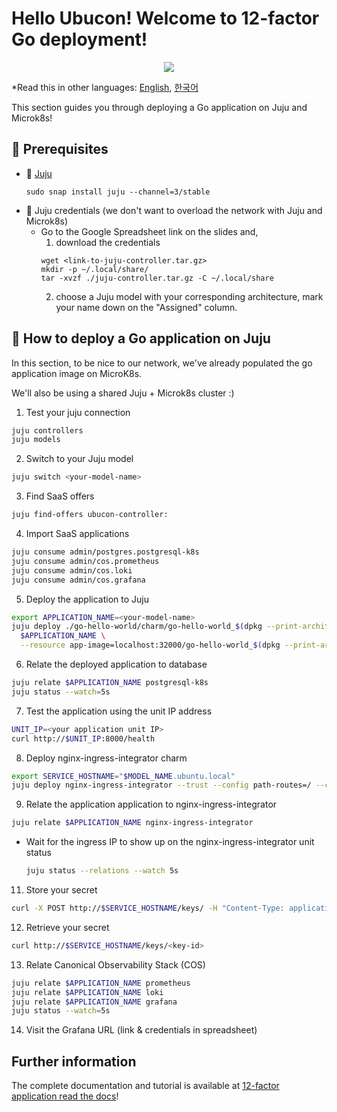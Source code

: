 # Hello Ubucon! Welcome to 12-factor Go deployment!

<p align="center">
    <img src="https://res.cloudinary.com/canonical/image/fetch/f_auto,q_auto,fl_sanitize,w_450,h_366/https://assets.ubuntu.com/v1/8e1d3bf5-juju-hero-juju.is.svg">
</p>

\*Read this in other languages: [English](README.md), [한국어](README.ko.md)

This section guides you through deploying a Go application on Juju and Microk8s!

## 📝 Prerequisites

- 🔮 [Juju](https://juju.is/)
  ```
  sudo snap install juju --channel=3/stable
  ```
- 🔑 Juju credentials (we don't want to overload the network with Juju and Microk8s)
  - Go to the Google Spreadsheet link on the slides and,
    1. download the credentials
    ```
    wget <link-to-juju-controller.tar.gz>
    mkdir -p ~/.local/share/
    tar -xvzf ./juju-controller.tar.gz -C ~/.local/share
    ```
    2. choose a Juju model with your corresponding architecture, mark your name down on the "Assigned" column.

## 🚀 How to deploy a Go application on Juju

In this section, to be nice to our network, we've already populated the go application image
on MicroK8s.

We'll also be using a shared Juju + Microk8s cluster :)

1. Test your juju connection

```bash
juju controllers
juju models
```

2. Switch to your Juju model

```bash
juju switch <your-model-name>
```

3. Find SaaS offers

```bash
juju find-offers ubucon-controller:
```

4. Import SaaS applications

```bash
juju consume admin/postgres.postgresql-k8s
juju consume admin/cos.prometheus
juju consume admin/cos.loki
juju consume admin/cos.grafana
```

5. Deploy the application to Juju

```bash
export APPLICATION_NAME=<your-model-name>
juju deploy ./go-hello-world/charm/go-hello-world_$(dpkg --print-architecture).charm \
  $APPLICATION_NAME \
  --resource app-image=localhost:32000/go-hello-world_$(dpkg --print-architecture):0.1
```

6. Relate the deployed application to database

```bash
juju relate $APPLICATION_NAME postgresql-k8s
juju status --watch=5s
```

7. Test the application using the unit IP address

```bash
UNIT_IP=<your application unit IP>
curl http://$UNIT_IP:8000/health
```

8. Deploy nginx-ingress-integrator charm

```bash
export SERVICE_HOSTNAME="$MODEL_NAME.ubuntu.local"
juju deploy nginx-ingress-integrator --trust --config path-routes=/ --config service-hostname=$SERVICE_HOSTNAME
```

9. Relate the application application to nginx-ingress-integrator

```bash
juju relate $APPLICATION_NAME nginx-ingress-integrator
```

  - Wait for the ingress IP to show up on the nginx-ingress-integrator unit status

    ```bash
    juju status --relations --watch 5s
    ```

11. Store your secret

```bash
curl -X POST http://$SERVICE_HOSTNAME/keys/ -H "Content-Type: application/json" --data '{"value": "I like mint flavored ice-cream and pizza with pineapples"}' -Lkv
```

12. Retrieve your secret

```bash
curl http://$SERVICE_HOSTNAME/keys/<key-id>
```

13. Relate Canonical Observability Stack (COS)

```bash
juju relate $APPLICATION_NAME prometheus
juju relate $APPLICATION_NAME loki
juju relate $APPLICATION_NAME grafana
juju status --watch=5s
```

14. Visit the Grafana URL (link & credentials in spreadsheet)

## Further information

The complete documentation and tutorial is available at [12-factor application read the docs](https://canonical-12-factor-app-support.readthedocs-hosted.com/latest/tutorial/)!
